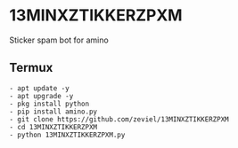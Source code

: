 # 13MINXZTIKKERZPXM
Sticker spam bot for amino

## Termux
```shell
- apt update -y
- apt upgrade -y
- pkg install python
- pip install amino.py
- git clone https://github.com/zeviel/13MINXZTIKKERZPXM
- cd 13MINXZTIKKERZPXM
- python 13MINXZTIKKERZPXM.py
```
